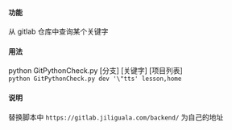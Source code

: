 #### 功能
从 gitlab 仓库中查询某个关键字

#### 用法
python GitPythonCheck.py [分支] [关键字] [项目列表]<br>
`python GitPythonCheck.py dev '\"tts' lesson,home`

#### 说明
替换脚本中  `https://gitlab.jiliguala.com/backend/` 为自己的地址
